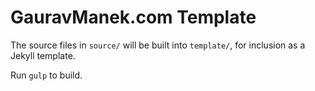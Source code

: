 # GauravManek.com Template

The source files in `source/` will be built into `template/`, for inclusion as a Jekyll template.

Run `gulp` to build.
